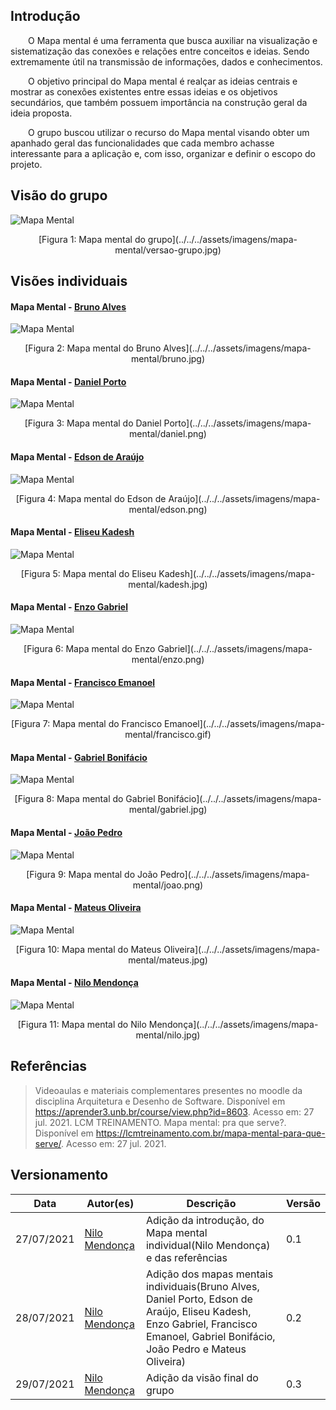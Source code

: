 ## Introdução
&emsp;&emsp;O Mapa mental é uma ferramenta que busca auxiliar na visualização e sistematização das conexões e relações entre conceitos e ideias. Sendo extremamente útil na transmissão de informações, dados e conhecimentos.

&emsp;&emsp;O objetivo principal do Mapa mental é realçar as ideias centrais e mostrar as conexões existentes entre essas ideias e os objetivos secundários, que também possuem importância na construção geral da ideia proposta.

&emsp;&emsp;O grupo buscou utilizar o recurso do Mapa mental visando obter um apanhado geral das funcionalidades que cada membro achasse interessante para a aplicação e, com isso, organizar e definir o escopo do projeto.

## Visão do grupo
![Mapa Mental](../../../assets/imagens/mapa-mental/versao-grupo.jpg)
<center>[Figura 1: Mapa mental do grupo](../../../assets/imagens/mapa-mental/versao-grupo.jpg)</center>

## Visões individuais
#### Mapa Mental - [Bruno Alves](https://github.com/Bruno-Felix)
![Mapa Mental](../../../assets/imagens/mapa-mental/bruno.jpg)
<center>[Figura 2: Mapa mental do Bruno Alves](../../../assets/imagens/mapa-mental/bruno.jpg)</center>

#### Mapa Mental - [Daniel Porto](https://github.com/DanielPortods)
![Mapa Mental](../../../assets/imagens/mapa-mental/daniel.png)
<center>[Figura 3: Mapa mental do Daniel Porto](../../../assets/imagens/mapa-mental/daniel.png)</center>

#### Mapa Mental - [Edson de Araújo](https://github.com/edsondearaujo)
![Mapa Mental](../../../assets/imagens/mapa-mental/edson.png)
<center>[Figura 4: Mapa mental do Edson de Araújo](../../../assets/imagens/mapa-mental/edson.png)</center>

#### Mapa Mental - [Eliseu Kadesh](https://github.com/eliseukadesh67)
![Mapa Mental](../../../assets/imagens/mapa-mental/kadesh.jpg)
<center>[Figura 5: Mapa mental do Eliseu Kadesh](../../../assets/imagens/mapa-mental/kadesh.jpg)</center>

#### Mapa Mental - [Enzo Gabriel](https://github.com/enzoggqs)
![Mapa Mental](../../../assets/imagens/mapa-mental/enzo.png)
<center>[Figura 6: Mapa mental do Enzo Gabriel](../../../assets/imagens/mapa-mental/enzo.png)</center>

#### Mapa Mental - [Francisco Emanoel](https://github.com/francisco1code)
![Mapa Mental](../../../assets/imagens/mapa-mental/francisco.gif)
<center>[Figura 7: Mapa mental do Francisco Emanoel](../../../assets/imagens/mapa-mental/francisco.gif)</center>

#### Mapa Mental - [Gabriel Bonifácio](https://github.com/gabrielbpn)
![Mapa Mental](../../../assets/imagens/mapa-mental/gabriel.jpg)
<center>[Figura 8: Mapa mental do Gabriel Bonifácio](../../../assets/imagens/mapa-mental/gabriel.jpg)</center>

#### Mapa Mental - [João Pedro](https://github.com/Joao-Pedro-Moura)
![Mapa Mental](../../../assets/imagens/mapa-mental/joao.png)
<center>[Figura 9: Mapa mental do João Pedro](../../../assets/imagens/mapa-mental/joao.png)</center>

#### Mapa Mental - [Mateus Oliveira](https://github.com/omateusp)
![Mapa Mental](../../../assets/imagens/mapa-mental/mateus.jpg)
<center>[Figura 10: Mapa mental do Mateus Oliveira](../../../assets/imagens/mapa-mental/mateus.jpg)</center>

#### Mapa Mental - [Nilo Mendonça](https://github.com/NiloMendonca)
![Mapa Mental](../../../assets/imagens/mapa-mental/nilo.jpg)
<center>[Figura 11: Mapa mental do Nilo Mendonça](../../../assets/imagens/mapa-mental/nilo.jpg)</center>

## Referências
> Videoaulas e materiais complementares presentes no moodle da disciplina Arquitetura e Desenho de Software. Disponível em <https://aprender3.unb.br/course/view.php?id=8603>. Acesso em: 27 jul. 2021.
> LCM TREINAMENTO. Mapa mental: pra que serve?. Disponível em <https://lcmtreinamento.com.br/mapa-mental-para-que-serve/>. Acesso em: 27 jul. 2021.

## Versionamento
| Data | Autor(es) | Descrição | Versão |
| -- | -- | -- | -- |
| 27/07/2021  | [Nilo Mendonça](https://github.com/NiloMendonca) | Adição da introdução, do Mapa mental individual(Nilo Mendonça) e das referências | 0.1 |
| 28/07/2021  | [Nilo Mendonça](https://github.com/NiloMendonca) | Adição dos mapas mentais individuais(Bruno Alves, Daniel Porto, Edson de Araújo, Eliseu Kadesh, Enzo Gabriel, Francisco Emanoel, Gabriel Bonifácio, João Pedro e Mateus Oliveira) | 0.2 |
| 29/07/2021  | [Nilo Mendonça](https://github.com/NiloMendonca) | Adição da visão final do grupo | 0.3 |